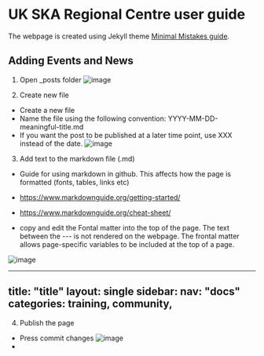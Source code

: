 # UK SKA Regional Centre user guide
The webpage is created using  Jekyll theme [Minimal Mistakes guide](https://mmistakes.github.io/minimal-mistakes/docs/quick-start-guide/).

## Adding Events and News
1. Open _posts folder 
![image](https://github.com/uksrc/uksrc.github.io/assets/60702218/935f9ab1-4e85-45b7-b22a-ce5ac269072e)

2. Create new file 
- Create a new file
- Name the file using the following convention: YYYY-MM-DD-meaningful-title.md
- If you want the post to be published at a later time point, use XXX instead of the date. 
![image](https://github.com/uksrc/uksrc.github.io/assets/60702218/5cbef117-19bb-4e67-80e1-f61fc8831649)


3. Add text to the markdown file (.md)
- Guide for using markdown in github. This affects how the page is formatted (fonts, tables, links etc)
- https://www.markdownguide.org/getting-started/
- https://www.markdownguide.org/cheat-sheet/

- copy and edit the Fontal matter into the top of the page. The text between the --- is not rendered on the webpage. The frontal matter allows page-specific variables to be included at the top of a page. 
  
 ![image](https://github.com/uksrc/uksrc.github.io/assets/60702218/d58d824f-2bea-4e72-a35b-9b50e24655ea)

---
title:  "title" 
layout: single
sidebar:
  nav: "docs"
categories: training, community, 
---

4. Publish the page
 -  Press commit changes
   ![image](https://github.com/uksrc/uksrc.github.io/assets/60702218/4eb87556-a9bc-4f33-926b-a0c4e52c28a3)
- 
